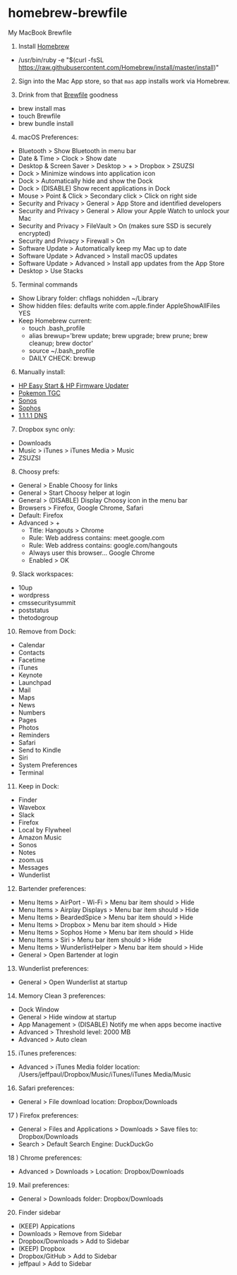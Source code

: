 # homebrew-brewfile
My MacBook Brewfile

1) Install [Homebrew](https://brew.sh/)
- /usr/bin/ruby -e "$(curl -fsSL https://raw.githubusercontent.com/Homebrew/install/master/install)"

2) Sign into the Mac App store, so that `mas` app installs work via Homebrew.

3) Drink from that [Brewfile](https://github.com/jeffpaul/homebrew-brewfile/blob/master/Brewfile) goodness
- brew install mas
- touch Brewfile
- brew bundle install

4) macOS Preferences:
- Bluetooth > Show Bluetooth in menu bar
- Date & Time > Clock > Show date
- Desktop & Screen Saver > Desktop > + > Dropbox > ZSUZSI
- Dock > Minimize windows into application icon
- Dock > Automatically hide and show the Dock
- Dock > (DISABLE) Show recent applications in Dock
- Mouse > Point & Click > Secondary click > Click on right side
- Security and Privacy > General > App Store and identified developers
- Security and Privacy > General > Allow your Apple Watch to unlock your Mac
- Security and Privacy > FileVault > On (makes sure SSD is securely encrypted)
- Security and Privacy > Firewall > On
- Software Update > Automatically keep my Mac up to date
- Software Update > Advanced > Install macOS updates
- Software Update > Advanced > Install app updates from the App Store
- Desktop > Use Stacks

5) Terminal commands
- Show Library folder: chflags nohidden ~/Library
- Show hidden files: defaults write com.apple.finder AppleShowAllFiles YES
- Keep Homebrew current:
  - touch .bash_profile
  - alias brewup='brew update; brew upgrade; brew prune; brew cleanup; brew doctor'
  - source ~/.bash_profile
  - DAILY CHECK: brewup

6) Manually install:
- [HP Easy Start & HP Firmware Updater](https://support.hp.com/us-en/drivers/selfservice/closure/hp-officejet-pro-8720-all-in-one-printer-series/7902032/model/7902033?sku=M9L74A)
- [Pokemon TGC](https://www.pokemon.com/us/pokemon-tcg/play-online/download/)
- [Sonos](https://www.sonos.com/en-us/support)
- [Sophos](https://home.sophos.com/en-us.aspx)
- [1.1.1.1 DNS](https://1.1.1.1/dns/)

7) Dropbox sync only:
- Downloads
- Music > iTunes > iTunes Media > Music
- ZSUZSI

8) Choosy prefs:
- General > Enable Choosy for links
- General > Start Choosy helper at login
- General > (DISABLE) Display Choosy icon in the menu bar
- Browsers > Firefox, Google Chrome, Safari
- Default: Firefox
- Advanced > +
  - Title: Hangouts > Chrome
  - Rule: Web address contains: meet.google.com
  - Rule: Web address contains: google.com/hangouts
  - Always user this browser... Google Chrome
  - Enabled > OK

9) Slack workspaces:
- 10up
- wordpress
- cmssecuritysummit
- poststatus
- thetodogroup

10) Remove from Dock:
- Calendar
- Contacts
- Facetime
- iTunes
- Keynote
- Launchpad
- Mail
- Maps
- News
- Numbers
- Pages
- Photos
- Reminders
- Safari
- Send to Kindle
- Siri
- System Preferences
- Terminal

11) Keep in Dock:
- Finder
- Wavebox
- Slack
- Firefox
- Local by Flywheel
- Amazon Music
- Sonos
- Notes
- zoom.us
- Messages
- Wunderlist

12) Bartender preferences:
- Menu Items > AirPort - Wi-Fi > Menu bar item should > Hide
- Menu Items > Airplay Displays > Menu bar item should > Hide
- Menu Items > BeardedSpice > Menu bar item should > Hide
- Menu Items > Dropbox > Menu bar item should > Hide
- Menu Items > Sophos Home > Menu bar item should > Hide
- Menu Items > Siri > Menu bar item should > Hide
- Menu Items > WunderlistHelper > Menu bar item should > Hide
- General > Open Bartender at login

13) Wunderlist preferences:
- General > Open Wunderlist at startup

14) Memory Clean 3 preferences:
- Dock Window
- General > Hide window at startup
- App Management > (DISABLE) Notify me when apps become inactive
- Advanced > Threshold level: 2000 MB
- Advanced > Auto clean

15) iTunes preferences:
- Advanced > iTunes Media folder location: /Users/jeffpaul/Dropbox/Music/iTunes/iTunes Media/Music

16) Safari preferences:
- General > File download location: Dropbox/Downloads

17 ) Firefox preferences:
- General > Files and Applications > Downloads > Save files to: Dropbox/Downloads
- Search > Default Search Engine: DuckDuckGo

18 ) Chrome preferences:
- Advanced > Downloads > Location: Dropbox/Downloads

19) Mail preferences:
- General > Downloads folder: Dropbox/Downloads

20) Finder sidebar
- (KEEP) Appications
- Downloads > Remove from Sidebar
- Dropbox/Downloads > Add to Sidebar
- (KEEP) Dropbox
- Dropbox/GitHub > Add to Sidebar
- jeffpaul > Add to Sidebar
